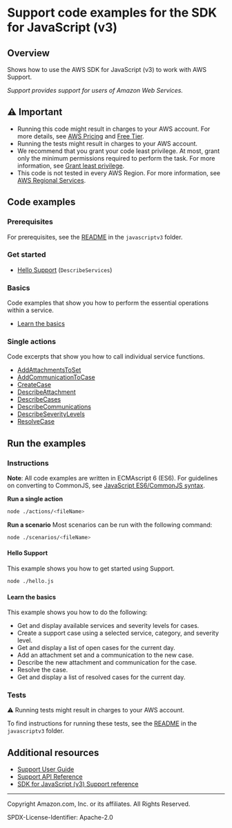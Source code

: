 # Support code examples for the SDK for JavaScript (v3)

## Overview

Shows how to use the AWS SDK for JavaScript (v3) to work with AWS Support.

<!--custom.overview.start-->
<!--custom.overview.end-->

_Support provides support for users of Amazon Web Services._

## ⚠ Important

* Running this code might result in charges to your AWS account. For more details, see [AWS Pricing](https://aws.amazon.com/pricing/) and [Free Tier](https://aws.amazon.com/free/).
* Running the tests might result in charges to your AWS account.
* We recommend that you grant your code least privilege. At most, grant only the minimum permissions required to perform the task. For more information, see [Grant least privilege](https://docs.aws.amazon.com/IAM/latest/UserGuide/best-practices.html#grant-least-privilege).
* This code is not tested in every AWS Region. For more information, see [AWS Regional Services](https://aws.amazon.com/about-aws/global-infrastructure/regional-product-services).

<!--custom.important.start-->
<!--custom.important.end-->

## Code examples

### Prerequisites

For prerequisites, see the [README](../../README.md#Prerequisites) in the `javascriptv3` folder.


<!--custom.prerequisites.start-->
<!--custom.prerequisites.end-->

### Get started

- [Hello Support](hello.js#L6) (`DescribeServices`)


### Basics

Code examples that show you how to perform the essential operations within a service.

- [Learn the basics](scenarios/basic.js)


### Single actions

Code excerpts that show you how to call individual service functions.

- [AddAttachmentsToSet](actions/add-attachments-to-set.js#L6)
- [AddCommunicationToCase](actions/add-communication-to-case.js#L6)
- [CreateCase](actions/create-case.js#L6)
- [DescribeAttachment](actions/describe-attachment.js#L6)
- [DescribeCases](actions/describe-cases.js#L6)
- [DescribeCommunications](actions/describe-communications.js#L6)
- [DescribeSeverityLevels](actions/describe-severity-levels.js#L6)
- [ResolveCase](actions/resolve-case.js#L6)


<!--custom.examples.start-->
<!--custom.examples.end-->

## Run the examples

### Instructions

**Note**: All code examples are written in ECMAscript 6 (ES6). For guidelines on converting to CommonJS, see
[JavaScript ES6/CommonJS syntax](https://docs.aws.amazon.com/sdk-for-javascript/v3/developer-guide/sdk-examples-javascript-syntax.html).

**Run a single action**

```bash
node ./actions/<fileName>
```

**Run a scenario**
Most scenarios can be run with the following command:
```bash
node ./scenarios/<fileName>
```

<!--custom.instructions.start-->
<!--custom.instructions.end-->

#### Hello Support

This example shows you how to get started using Support.

```bash
node ./hello.js
```

#### Learn the basics

This example shows you how to do the following:

- Get and display available services and severity levels for cases.
- Create a support case using a selected service, category, and severity level.
- Get and display a list of open cases for the current day.
- Add an attachment set and a communication to the new case.
- Describe the new attachment and communication for the case.
- Resolve the case.
- Get and display a list of resolved cases for the current day.

<!--custom.basic_prereqs.support_Scenario_GetStartedSupportCases.start-->
<!--custom.basic_prereqs.support_Scenario_GetStartedSupportCases.end-->


<!--custom.basics.support_Scenario_GetStartedSupportCases.start-->
<!--custom.basics.support_Scenario_GetStartedSupportCases.end-->


### Tests

⚠ Running tests might result in charges to your AWS account.


To find instructions for running these tests, see the [README](../../README.md#Tests)
in the `javascriptv3` folder.



<!--custom.tests.start-->
<!--custom.tests.end-->

## Additional resources

- [Support User Guide](https://docs.aws.amazon.com/awssupport/latest/user/getting-started.html)
- [Support API Reference](https://docs.aws.amazon.com/awssupport/latest/APIReference/welcome.html)
- [SDK for JavaScript (v3) Support reference](https://docs.aws.amazon.com/AWSJavaScriptSDK/v3/latest/client/support)

<!--custom.resources.start-->
<!--custom.resources.end-->

---

Copyright Amazon.com, Inc. or its affiliates. All Rights Reserved.

SPDX-License-Identifier: Apache-2.0